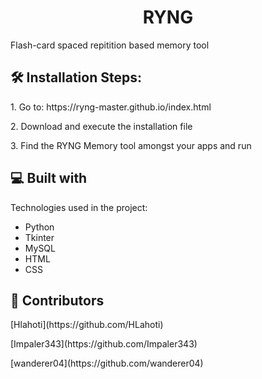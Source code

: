 <h1 align="center" id="title">RYNG</h1>

<p id="description">Flash-card spaced repitition based memory tool</p>

<h2>🛠️ Installation Steps:</h2>

<p>1. Go to: https://ryng-master.github.io/index.html</p>

<p>2. Download and execute the installation file</p>

<p>3. Find the RYNG Memory tool amongst your apps and run</p>

  
  
<h2>💻 Built with</h2>

Technologies used in the project:

*   Python
*   Tkinter
*   MySQL
*   HTML
*   CSS



<h2>👥 Contributors</h2>
<p>[Hlahoti](https://github.com/HLahoti)</p>
<p>[Impaler343](https://github.com/Impaler343)</p>
<p>[wanderer04](https://github.com/wanderer04)</p>
